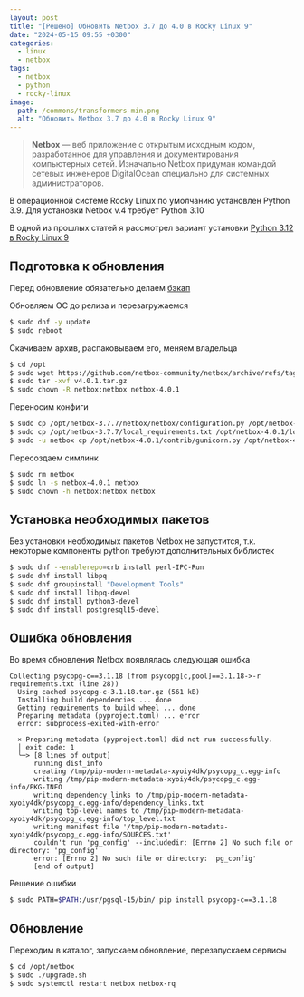```yaml
---
layout: post
title: "[Решено] Обновить Netbox 3.7 до 4.0 в Rocky Linux 9"
date: "2024-05-15 09:55 +0300"
categories: 
  - linux
  - netbox
tags: 
  - netbox
  - python
  - rocky-linux
image:
  path: /commons/transformers-min.png
  alt: "Обновить Netbox 3.7 до 4.0 в Rocky Linux 9"
---
```


> **Netbox** — веб приложение с открытым исходным кодом, разработанное для управления и документирования компьютерных сетей. Изначально Netbox придуман командой сетевых инженеров DigitalOcean специально для системных администраторов.

В операционной системе Rocky Linux по умолчанию установлен Python 3.9. Для установки Netbox v.4 требует Python 3.10

В одной из прошлых статей я рассмотрел вариант установки [Python 3.12 в Rocky Linux 9](https://docs.itdraft.ru/2024/01/18/resheno-ustanovka-python-3-12-v-rocky-linux-9-almalinux-i-naznachaem-ego-dlja-ispolzovanija-po-umolchaniju/)

## Подготовка к обновления

Перед обновление обязательно делаем [бэкап](https://docs.itdraft.ru/2023/12/20/resheno-netbox-backup-restore-upgrade/)

Обновляем ОС до релиза и перезагружаемся

```sh
$ sudo dnf -y update
$ sudo reboot
```

Скачиваем архив, распаковываем его, меняем владельца

```sh
$ cd /opt
$ sudo wget https://github.com/netbox-community/netbox/archive/refs/tags/v4.0.1.tar.gz
$ sudo tar -xvf v4.0.1.tar.gz
$ sudo chown -R netbox:netbox netbox-4.0.1
```

Переносим конфиги

```sh
$ sudo cp /opt/netbox-3.7.7/netbox/netbox/configuration.py /opt/netbox-4.0.1/netbox/netbox/configuration.py
$ sudo cp /opt/netbox-3.7.7/local_requirements.txt /opt/netbox-4.0.1/local_requirements.txt
$ sudo -u netbox cp /opt/netbox-4.0.1/contrib/gunicorn.py /opt/netbox-4.0.1/gunicorn.py
```

Пересоздаем симлинк

```sh
$ sudo rm netbox
$ sudo ln -s netbox-4.0.1 netbox
$ sudo chown -h netbox:netbox netbox
```

## Установка необходимых пакетов

Без установки необходимых пакетов Netbox не запустится, т.к. некоторые компоненты python требуют дополнительных библиотек

```sh
$ sudo dnf --enablerepo=crb install perl-IPC-Run
$ sudo dnf install libpq
$ sudo dnf groupinstall "Development Tools"
$ sudo dnf install libpq-devel
$ sudo dnf install python3-devel
$ sudo dnf install postgresql15-devel
```

## Ошибка обновления

Во время обновления Netbox появлялась следующая ошибка

```
Collecting psycopg-c==3.1.18 (from psycopg[c,pool]==3.1.18->-r requirements.txt (line 28))
  Using cached psycopg-c-3.1.18.tar.gz (561 kB)
  Installing build dependencies ... done
  Getting requirements to build wheel ... done
  Preparing metadata (pyproject.toml) ... error
  error: subprocess-exited-with-error

  × Preparing metadata (pyproject.toml) did not run successfully.
  │ exit code: 1
  ╰─> [8 lines of output]
      running dist_info
      creating /tmp/pip-modern-metadata-xyoiy4dk/psycopg_c.egg-info
      writing /tmp/pip-modern-metadata-xyoiy4dk/psycopg_c.egg-info/PKG-INFO
      writing dependency_links to /tmp/pip-modern-metadata-xyoiy4dk/psycopg_c.egg-info/dependency_links.txt
      writing top-level names to /tmp/pip-modern-metadata-xyoiy4dk/psycopg_c.egg-info/top_level.txt
      writing manifest file '/tmp/pip-modern-metadata-xyoiy4dk/psycopg_c.egg-info/SOURCES.txt'
      couldn't run 'pg_config' --includedir: [Errno 2] No such file or directory: 'pg_config'
      error: [Errno 2] No such file or directory: 'pg_config'
      [end of output]
```

Решение ошибки

```sh
$ sudo PATH=$PATH:/usr/pgsql-15/bin/ pip install psycopg-c==3.1.18
```

## Обновление

Переходим в каталог, запускаем обновление, перезапускаем сервисы

```sh
$ cd /opt/netbox
$ sudo ./upgrade.sh
$ sudo systemctl restart netbox netbox-rq
```